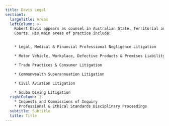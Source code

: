 ```yaml
---
title: Davis Legal
section1:
  largeTitle: Areas
  leftColumn: >-
    Robert Davis appears as counsel in Australian State, Territorial and Federal
    Courts. His main areas of practice include:


    * Legal, Medical & Financial Professional Negligence Litigation

    * Motor Vehicle, Workplace, Defective Products & Premises Liability

    * Trade Practices & Consumer Litigation

    * Commonwealth Superannuation Litigation

    * Civil Aviation Litigation

    * Scuba Diving Litigation
  rightColumn: |-
    * Inquests and Commissions of Inquiry
    * Professional & Ethical Standards Disciplinary Proceedings
  subtitle: Subtitle
  title: Title
---
```


